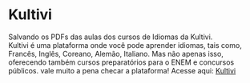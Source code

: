 # Kultivi
Salvando os PDFs das aulas dos cursos de Idiomas da Kultivi. </br>
Kultivi é uma plataforma onde você pode aprender idiomas, tais como, Francês, Inglês, Coreano, Alemão, Italiano. 
Mas não apenas isso, oferecendo também cursos preparatórios para o ENEM e concursos públicos.
vale muito a pena checar a plataforma!
Acesse aqui: <a href="https://kultivi.com/">Kultivi</a>
